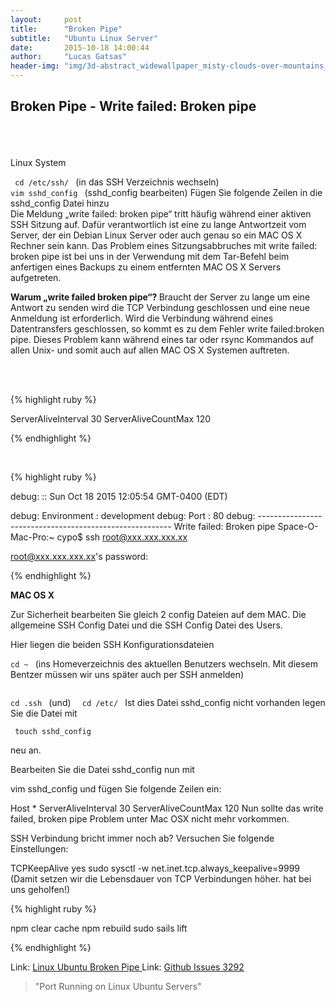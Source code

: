 ```yaml
---
layout:     post
title:      "Broken Pipe"
subtitle:   "Ubuntu Linux Server"
date:       2015-10-18 14:00:44
author:     "Lucas Gatsas"
header-img: "img/3d-abstract_widewallpaper_misty-clouds-over-mountains_57245.jpg"
---
```


<h2 class="section-heading">Broken Pipe - Write failed: Broken pipe
</h2>



<br><br><br> 
Linux System

<code> cd /etc/ssh/ </code>  (in das SSH Verzeichnis wechseln)
<code> vim sshd_config </code>  (sshd_config bearbeiten)
Fügen Sie folgende Zeilen in die sshd_config Datei hinzu
<br>
Die Meldung „write failed: broken pipe“ tritt häufig während einer aktiven SSH Sitzung auf. Dafür verantwortlich ist eine zu lange Antwortzeit vom Server, der ein Debian Linux Server oder auch genau so ein MAC OS X Rechner sein kann. Das Problem eines Sitzungsabbruches mit write failed: broken pipe ist bei uns in der Verwendung mit dem Tar-Befehl beim anfertigen eines Backups zu einem entfernten MAC OS X Servers aufgetreten.

<strong> Warum „write failed broken pipe“? </strong> 
Braucht der Server zu lange um eine Antwort zu senden wird die TCP Verbindung geschlossen und eine neue Anmeldung ist erforderlich. Wird die Verbindung während eines Datentransfers geschlossen, so kommt es zu dem Fehler write failed:broken pipe. Dieses Problem kann während eines tar oder rsync Kommandos auf allen Unix- und somit auch auf allen MAC OS X Systemen auftreten.


<br> 
<br>


{% highlight ruby %}

ServerAliveInterval 30
ServerAliveCountMax 120


{% endhighlight %}

<br> 

{% highlight ruby %}

debug: :: Sun Oct 18 2015 12:05:54 GMT-0400 (EDT)

debug: Environment : development
debug: Port        : 80
debug: --------------------------------------------------------
Write failed: Broken pipe
Space-O-Mac-Pro:~ cypo$ ssh root@xxx.xxx.xxx.xx


root@xxx.xxx.xxx.xx's password: 

{% endhighlight %}





<strong> MAC OS X </strong> 

Zur Sicherheit bearbeiten Sie gleich 2 config Dateien auf dem MAC. Die allgemeine SSH Config Datei und die SSH Config Datei des Users.

Hier liegen die beiden SSH Konfigurationsdateien

<code>cd ~ </code> (ins Homeverzeichnis des aktuellen Benutzers wechseln. Mit diesem Bentzer müssen wir uns später auch per SSH anmelden)

<code> 
cd .ssh </code> 
(und) <code>  cd /etc/ </code> 
Ist dies Datei sshd_config nicht vorhanden legen Sie die Datei mit

<code> touch sshd_config </code>

neu an.

Bearbeiten Sie die Datei sshd_config nun mit

vim sshd_config
und fügen Sie folgende Zeilen ein:

Host *
ServerAliveInterval 30
ServerAliveCountMax 120
Nun sollte das write failed, broken pipe Problem unter Mac OSX nicht mehr vorkommen.

SSH Verbindung bricht immer noch ab?
Versuchen Sie folgende Einstellungen:

TCPKeepAlive yes
sudo sysctl -w net.inet.tcp.always_keepalive=9999 (Damit setzen wir die Lebensdauer von TCP Verbindungen höher. hat bei uns geholfen!)





{% highlight ruby %}

 npm clear cache
 npm rebuild
 sudo sails lift

{% endhighlight %}




Link: <a href="http://askubuntu.com/questions/127369/how-to-prevent-write-failed-broken-pipe-on-ssh-connection" target="_blank"> Linux Ubuntu Broken Pipe </a> 
Link: <a href="https://github.com/balderdashy/sails/issues/3292" target="_blank"> Github Issues 3292</a> 



<blockquote>
"Port Running on Linux Ubuntu Servers"
</blockquote>

